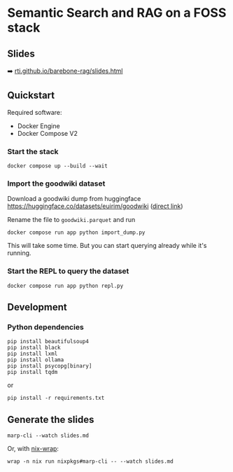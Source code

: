 # Semantic Search and RAG on a FOSS stack

## Slides

➡️ [rti.github.io/barebone-rag/slides.html](https://rti.github.io/barebone-rag/slides.html)

## Quickstart

Required software:

- Docker Engine
- Docker Compose V2

### Start the stack
```
docker compose up --build --wait
```

### Import the goodwiki dataset

Download a goodwiki dump from huggingface https://huggingface.co/datasets/euirim/goodwiki ([direct link](https://huggingface.co/datasets/euirim/goodwiki/resolve/main/09_04_2023_v1.parquet?download=true))

Rename the file to `goodwiki.parquet` and run
```
docker compose run app python import_dump.py
```
This will take some time. But you can start querying already while it's running.

### Start the REPL to query the dataset

```
docker compose run app python repl.py
```
## Development

### Python dependencies

```
pip install beautifulsoup4
pip install black
pip install lxml
pip install ollama
pip install psycopg[binary]
pip install tqdm
```

or

```
pip install -r requirements.txt
```

## Generate the slides

```
marp-cli --watch slides.md
```

Or, with [nix-wrap](https://github.com/rti/nixwrap):

```
wrap -n nix run nixpkgs#marp-cli -- --watch slides.md
```

